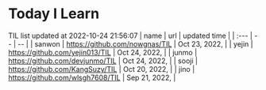 # Today I Learn 
TIL list updated at 2022-10-24 21:56:07
| name | url | updated time |
| :--- | -- | -- |
| sanwon | https://github.com/nowgnas/TIL | Oct 23, 2022, |
| yejin | https://github.com/yejin013/TIL | Oct 24, 2022, |
| junmo | https://github.com/devjunmo/TIL | Oct 24, 2022, |
| sooji | https://github.com/KangSuzy/TIL | Oct 20, 2022, |
| jino | https://github.com/wlsgh7608/TIL | Sep 21, 2022, |
